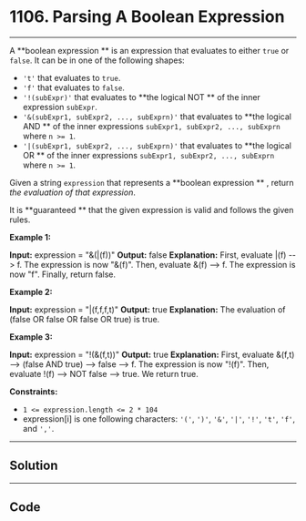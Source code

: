 # 1106. Parsing A Boolean Expression

---

A **boolean expression ** is an expression that evaluates to either `true` or `false`. It can be in one of the following shapes:

  * `'t'` that evaluates to `true`.
  * `'f'` that evaluates to `false`.
  * `'!(subExpr)'` that evaluates to **the logical NOT ** of the inner expression `subExpr`.
  * `'&(subExpr1, subExpr2, ..., subExprn)'` that evaluates to **the logical AND ** of the inner expressions `subExpr1, subExpr2, ..., subExprn` where `n >= 1`.
  * `'|(subExpr1, subExpr2, ..., subExprn)'` that evaluates to **the logical OR ** of the inner expressions `subExpr1, subExpr2, ..., subExprn` where `n >= 1`.



Given a string `expression` that represents a **boolean expression ** , return _the evaluation of that expression_.

It is **guaranteed ** that the given expression is valid and follows the given rules.

 

**Example 1:**


**Input:** expression = "&(|(f))"
**Output:** false
**Explanation:** 
First, evaluate |(f) --> f. The expression is now "&(f)".
Then, evaluate &(f) --> f. The expression is now "f".
Finally, return false.


**Example 2:**


**Input:** expression = "|(f,f,f,t)"
**Output:** true
**Explanation:** The evaluation of (false OR false OR false OR true) is true.


**Example 3:**


**Input:** expression = "!(&(f,t))"
**Output:** true
**Explanation:** 
First, evaluate &(f,t) --> (false AND true) --> false --> f. The expression is now "!(f)".
Then, evaluate !(f) --> NOT false --> true. We return true.


 

**Constraints:**

  * `1 <= expression.length <= 2 * 104`
  * expression[i] is one following characters: `'('`, `')'`, `'&'`, `'|'`, `'!'`, `'t'`, `'f'`, and `','`.

---

## Solution



---

## Code
```python


```
